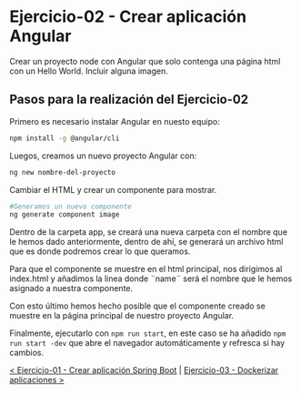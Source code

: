 # Ejercicio-02 - Crear aplicación Angular

Crear un proyecto node con Angular que solo contenga una página html con un Hello World. Incluir alguna imagen.

## Pasos para la realización del Ejercicio-02
Primero es necesario instalar Angular en nuesto equipo:

```sh
npm install -g @angular/cli
```
Luegos, creamos un nuevo proyecto Angular con:

```sh
ng new nombre-del-proyecto
```

Cambiar el HTML y crear un componente para mostrar.

```sh
#Generamos un nuevo componente 
ng generate component image
```
Dentro de la carpeta app, se creará una nueva carpeta con el nombre que le hemos dado anteriormente, dentro de ahí, se generará un archivo html que es donde podremos crear lo que queramos.

Para que el componente se muestre en el html principal, nos dirigimos al index.html y añadimos la linea <app-name></app-name> donde ¨name¨ será el nombre que le hemos asignado a nuestra componente.

Con esto último hemos hecho posible que el componente creado se muestre en la página principal de nuestro proyecto Angular.

Finalmente, ejecutarlo con `npm run start`, en este caso se ha añadido `npm run start -dev` que abre el navegador automáticamente y refresca si hay cambios.


[< Ejercicio-01 - Crear aplicación Spring Boot](../Ejercicio-01/) | [ Ejercicio-03 - Dockerizar aplicaciones >](../Ejercicio-03/)

